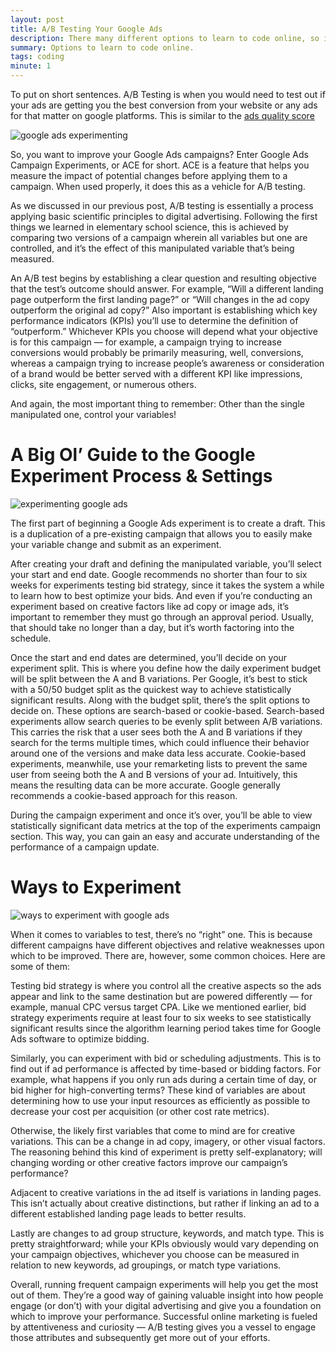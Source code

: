 ```yaml
---
layout: post
title: A/B Testing Your Google Ads
description: There many different options to learn to code online, so in this article, find places you can learn to code
summary: Options to learn to code online.
tags: coding
minute: 1
---
```


To put on short sentences. A/B Testing is when you would need to test out if your ads are getting you the best conversion from your website or any ads for that matter on google platforms. This is similar to the [ads quality score](https://mk-unlimited.github.io/me/2017/01/02/quality-score-google-ads)

![google ads experimenting](https://www.dmagency.us/wp-content/uploads/imagen-google-ads-768x512.jpg)

So, you want to improve your Google Ads campaigns? Enter Google Ads Campaign Experiments, or ACE for short. ACE is a feature that helps you measure the impact of potential changes before applying them to a campaign. When used properly, it does this as a vehicle for A/B testing.

As we discussed in our previous post, A/B testing is essentially a process applying basic scientific principles to digital advertising. Following the first things we learned in elementary school science, this is achieved by comparing two versions of a campaign wherein all variables but one are controlled, and it’s the effect of this manipulated variable that’s being measured.

An A/B test begins by establishing a clear question and resulting objective that the test’s outcome should answer. For example, “Will a different landing page outperform the first landing page?” or “Will changes in the ad copy outperform the original ad copy?” Also important is establishing which key performance indicators (KPIs) you’ll use to determine the definition of “outperform.” Whichever KPIs you choose will depend what your objective is for this campaign — for example, a campaign trying to increase conversions would probably be primarily measuring, well, conversions, whereas a campaign trying to increase people’s awareness or consideration of a brand would be better served with a different KPI like impressions, clicks, site engagement, or numerous others.

And again, the most important thing to remember: Other than the single manipulated one, control your variables!

# A Big Ol’ Guide to the Google Experiment Process & Settings

![experimenting google ads](https://www.operationroi.com/wp-content/uploads/2016/04/Test-confidently-blog-2.jpg)

The first part of beginning a Google Ads experiment is to create a draft. This is a duplication of a pre-existing campaign that allows you to easily make your variable change and submit as an experiment.

After creating your draft and defining the manipulated variable, you’ll select your start and end date. Google recommends no shorter than four to six weeks for experiments testing bid strategy, since it takes the system a while to learn how to best optimize your bids. And even if you’re conducting an experiment based on creative factors like ad copy or image ads, it’s important to remember they must go through an approval period. Usually, that should take no longer than a day, but it’s worth factoring into the schedule.

Once the start and end dates are determined, you’ll decide on your experiment split. This is where you define how the daily experiment budget will be split between the A and B variations. Per Google, it’s best to stick with a 50/50 budget split as the quickest way to achieve statistically significant results. Along with the budget split, there’s the split options to decide on. These options are search-based or cookie-based. Search-based experiments allow search queries to be evenly split between A/B variations. This carries the risk that a user sees both the A and B variations if they search for the terms multiple times, which could influence their behavior around one of the versions and make data less accurate. Cookie-based experiments, meanwhile, use your remarketing lists to prevent the same user from seeing both the A and B versions of your ad. Intuitively, this means the resulting data can be more accurate. Google generally recommends a cookie-based approach for this reason.

During the campaign experiment and once it’s over, you’ll be able to view statistically significant data metrics at the top of the experiments campaign section. This way, you can gain an easy and accurate understanding of the performance of a campaign update.

# Ways to Experiment

![ways to experiment with google ads](https://www.stressfreeprint.co.uk/media/wysiwyg/Landing_Page_Plan_Printing_Detail.jpg)

When it comes to variables to test, there’s no “right” one. This is because different campaigns have different objectives and relative weaknesses upon which to be improved. There are, however, some common choices. Here are some of them:

Testing bid strategy is where you control all the creative aspects so the ads appear and link to the same destination but are powered differently — for example, manual CPC versus target CPA. Like we mentioned earlier, bid strategy experiments require at least four to six weeks to see statistically significant results since the algorithm learning period takes time for Google Ads software to optimize bidding.

Similarly, you can experiment with bid or scheduling adjustments. This is to find out if ad performance is affected by time-based or bidding factors. For example, what happens if you only run ads during a certain time of day, or bid higher for high-converting terms? These kind of variables are about determining how to use your input resources as efficiently as possible to decrease your cost per acquisition (or other cost rate metrics).

Otherwise, the likely first variables that come to mind are for creative variations. This can be a change in ad copy, imagery, or other visual factors. The reasoning behind this kind of experiment is pretty self-explanatory; will changing wording or other creative factors improve our campaign’s performance?

Adjacent to creative variations in the ad itself is variations in landing pages. This isn’t actually about creative distinctions, but rather if linking an ad to a different established landing page leads to better results.

Lastly are changes to ad group structure, keywords, and match type. This is pretty straightforward; while your KPIs obviously would vary depending on your campaign objectives, whichever you choose can be measured in relation to new keywords, ad groupings, or match type variations.

Overall, running frequent campaign experiments will help you get the most out of them. They’re a good way of gaining valuable insight into how people engage (or don’t) with your digital advertising and give you a foundation on which to improve your performance. Successful online marketing is fueled by attentiveness and curiosity — A/B testing gives you a vessel to engage those attributes and subsequently get more out of your efforts.


